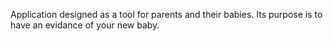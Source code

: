 Application designed as a tool for parents and their babies. Its purpose is to have an evidance of your new baby.

